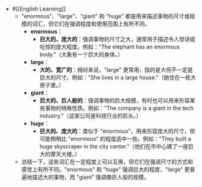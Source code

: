 - #[[English Learning]]
	- "enormous"、"large"、"giant" 和 "huge" 都是用来描述事物的尺寸或规模的词汇，但它们在强调程度和使用范围上有所不同。
		- **enormous**：
			- **巨大的、庞大的**：强调事物的尺寸之大，通常用于描述令人惊讶或吃惊的庞大程度。例如："The elephant has an enormous body."（大象有一个巨大的身体。）
		- **large**：
			- **大的、宽广的**：相对来说，"large" 更常用，指的是大但不一定是巨大的尺寸。例如："She lives in a large house."（她住在一栋大房子里。）
		- **giant**：
			- **巨大的、巨人般的**：强调事物的巨大规模，有时也可以用来形容某些事物的特殊性质。例如："The company is a giant in the tech industry."（这家公司是科技行业的巨头。）
		- **huge**：
			- **巨大的、庞大的**：类似于 "enormous"，用来形容庞大的尺寸，但可能稍稍比 "enormous" 的程度适中一些。例如："They built a huge skyscraper in the city center."（他们在市中心建了一座巨大的摩天大楼。）
	- 总结一下，这些词汇在一定程度上可以互换，但它们在强调尺寸的方式和感觉上有所不同。"enormous" 和 "huge" 强调巨大的程度，"large" 更普遍地描述大的事物，而 "giant" 强调像巨人般的规模。